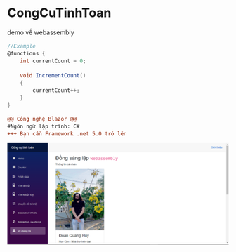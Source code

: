 # CongCuTinhToan
demo về webassembly
<br/>
```c#
//Example
@functions {
    int currentCount = 0;

    void IncrementCount()
    {
        currentCount++;
    }
}
```
```diff
@@ Công nghệ Blazor @@
#Ngôn ngữ lập trình: C#
+++ Bạn cần Framework .net 5.0 trở lên
```
![Ảnh demo](./anhDemo.png?raw=true "Ảnh demo")
